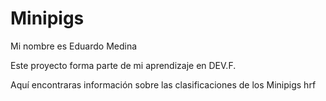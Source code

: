 # Minipigs
<p>Mi nombre es Eduardo Medina</p>
<p>Este proyecto forma parte de mi aprendizaje en DEV.F.</p>
<p>Aquí encontraras información sobre las clasificaciones de los <a>Minipigs hrf</p>